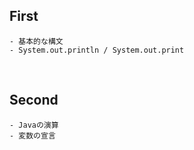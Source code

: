 ## First
    - 基本的な構文
    - System.out.println / System.out.print
<br>

## Second

    - Javaの演算
    - 変数の宣言
